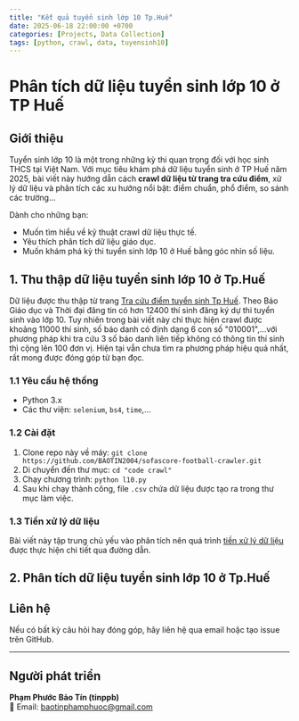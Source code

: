 ```yaml
---
title: "Kết quả tuyển sinh lớp 10 Tp.Huế"
date: 2025-06-18 22:00:00 +0700
categories: [Projects, Data Collection]
tags: [python, crawl, data, tuyensinh10]
---
```


# Phân tích dữ liệu tuyển sinh lớp 10 ở TP Huế

## Giới thiệu
Tuyển sinh lớp 10 là một trong những kỳ thi quan trọng đối với học sinh THCS tại Việt Nam. Với mục tiêu khám phá dữ liệu tuyển sinh ở TP Huế năm 2025, bài viết này hướng dẫn cách **crawl dữ liệu từ trang tra cứu điểm**, xử lý dữ liệu và phân tích các xu hướng nổi bật: điểm chuẩn, phổ điểm, so sánh các trường...

Dành cho những bạn:
- Muốn tìm hiểu về kỹ thuật crawl dữ liệu thực tế.
- Yêu thích phân tích dữ liệu giáo dục.
- Muốn khám phá kỳ thi tuyển sinh lớp 10 ở Huế bằng góc nhìn số liệu.

## 1. Thu thập dữ liệu tuyển sinh lớp 10 ở Tp.Huế

Dữ liệu được thu thập từ trang [Tra cứu điểm tuyển sinh Tp Huế](http://117.3.133.1:8080/tracuu/index.html). Theo Báo Giáo dục và Thời đại đăng tin có hơn 12400 thí sinh đăng ký dự thi tuyển sinh vào lớp 10. Tuy nhiên trong bài viết này chỉ thực hiện crawl được khoảng 11000 thí sinh, số báo danh có định dạng 6 con số "010001",...với phương pháp khi tra cứu 3 số báo danh liên tiếp không có thông tin thí sinh thì cộng lên 100 đơn vị. Hiện tại vẫn chưa tìm ra phương pháp hiệu quả nhất, rất mong được đóng góp từ bạn đọc.
### 1.1 Yêu cầu hệ thống
- Python 3.x
- Các thư viện: `selenium`, `bs4`, `time`,...

### 1.2 Cài đặt
1. Clone repo này về máy:
   ```git clone https://github.com/BAOTIN2004/sofascore-football-crawler.git ```
2. Di chuyển đến thư mục:
    ```cd "code crawl"```
3. Chạy chương trình:
    ```python l10.py ```
4. Sau khi chạy thành công, file `.csv` chứa dữ liệu được tạo ra trong thư mục làm việc.

### 1.3 Tiền xử lý dữ liệu
Bài viết này tập trung chủ yếu vào phân tích nên quá trình [tiền xử lý dữ liệu](https://github.com/BAOTIN2004/sofascore-football-crawler/blob/main/code%20crawl/data_preprocessed_tuyensinh10.ipynb) được thực hiện chi tiết qua đường dẫn.

## 2. Phân tích dữ liệu tuyển sinh lớp 10 ở Tp.Huế





## Liên hệ
Nếu có bất kỳ câu hỏi hay đóng góp, hãy liên hệ qua email hoặc tạo issue trên GitHub.

---
## Người phát triển
**Phạm Phước Bảo Tín (tinppb)**  
📧 Email: [baotinphamphuoc@gmail.com](mailto:baotinphamphuoc@gmail.com)  
